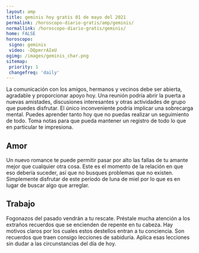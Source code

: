 ```yaml
---
layout: amp
title: geminis hoy gratis 01 de mayo del 2021 
permalink: /horoscopo-diario-gratis/amp/geminis/
normallink: /horoscopo-diario-gratis/geminis/
home: FALSE
horoscopo:
 signo: geminis
 video: -DQpmrrAIeU
ogimg: /images/geminis_char.png
sitemap:
 priority: 1
 changefreq: 'daily'
---
```



La comunicación con los amigos, hermanos y vecinos debe ser abierta, agradable y proporcionar apoyo hoy. Una reunión podría abrir la puerta a nuevas amistades, discusiones interesantes y otras actividades de grupo que puedes disfrutar. El único inconveniente podría implicar una sobrecarga mental. Puedes aprender tanto hoy que no puedas realizar un seguimiento de todo. Toma notas para que pueda mantener un registro de todo lo que en particular te impresiona.

## Amor

Un nuevo romance te puede permitir pasar por alto las fallas de tu amante mejor que cualquier otra cosa. Este es el momento de la relación en que eso debería suceder, así que no busques problemas que no existen. Simplemente disfrutar de este período de luna de miel por lo que es en lugar de buscar algo que arreglar.

## Trabajo

Fogonazos del pasado vendrán a tu rescate. Préstale mucha atención a los extraños recuerdos que se encienden de repente en tu cabeza. Hay motivos claros por los cuales estos destellos entran a tu conciencia. Son recuerdos que traen consigo lecciones de sabiduría. Aplica esas lecciones sin dudar a las circunstancias del día de hoy.